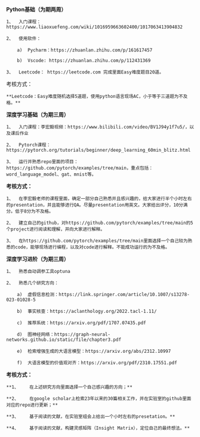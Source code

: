 **Python基础（为期两周）**

    1、	入门课程：https://www.liaoxuefeng.com/wiki/1016959663602400/1017063413904832

    2、	使用软件：

        a)	Pycharm：https://zhuanlan.zhihu.com/p/161617457

        b)	Vscode: https://zhuanlan.zhihu.com/p/112431369

    3、	Leetcode： https://leetcode.com 完成里面Easy难度题目20道。


考核方式：

    **Leetcode：Easy难度随机选择5道题，使用python语言现场AC，小于等于三道题为不及格。**




**深度学习基础（为期三周）**

    1、	入门课程：李宏毅视频：https://www.bilibili.com/video/BV1J94y1f7u5/，以及课后作业

    2、	Pytorch课程：https://pytorch.org/tutorials/beginner/deep_learning_60min_blitz.html

    3、	运行并熟悉repo里面的项目：https://github.com/pytorch/examples/tree/main，重点包括：word_language_model、gat、mnist等。 

**考核方式：**

    1、	在李宏毅老师的课程里面，确定一部分自己熟悉并且感兴趣的，给大家进行半个小时左右的presentation，并且能够进行QA。尽量presentation用英文。大家给出评分，10分满分。低于8分为不及格。

    2、	建立自己的github，对https://github.com/pytorch/examples/tree/main的5个project进行阅读和理解，并向大家进行解释。

    3、	在https://github.com/pytorch/examples/tree/main里面选择一个自己较为熟悉的code，能够现场进行编程，以及对code进行解释。不能成功运行的为不及格。


**深度学习进阶（为期三周）**

    1、	熟悉自动调参工具optuna

    2、	熟悉几个研究方向：

        a)	虚假信息检测：https://link.springer.com/article/10.1007/s13278-023-01028-5

        b)	事实核查：https://aclanthology.org/2022.tacl-1.11/

        c)	推荐系统：https://arxiv.org/pdf/1707.07435.pdf

        d)	图神经网络：https://graph-neural-networks.github.io/static/file/chapter3.pdf 

        e)	检索增强生成的大语言模型：https://arxiv.org/abs/2312.10997 

        f)	大语言模型的价值观对齐：https://arxiv.org/pdf/2310.17551.pdf 


**考核方式：**

    **1、	在上述研究方向里面选择一个自己感兴趣的方向；**

    **2、	在google scholar上检索23年以来的30篇相关工作，并在实验室的github里面对应的repo进行更新；**

    **3、	基于阅读的文献，在实验室组会上给出一个小时左右的presetation。**

    **4、	基于阅读的文献，构建灵感矩阵（Insight Matrix），定位自己的最终想法。**



